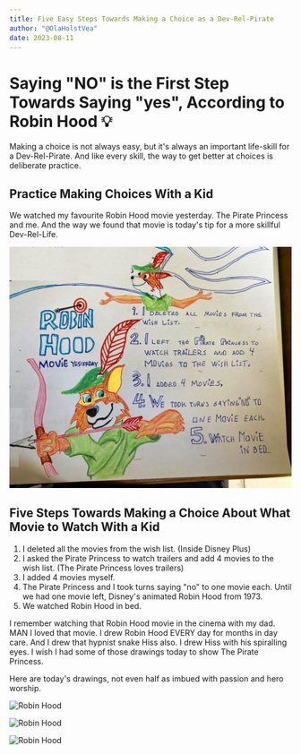 ```yaml
---
title: Five Easy Steps Towards Making a Choice as a Dev-Rel-Pirate
author: "@OlaHolstVea"
date: 2023-08-11
---
```


# Saying "NO" is the First Step Towards Saying "yes", According to Robin Hood 💡

Making a choice is not always easy, but it's always an important life-skill for a Dev-Rel-Pirate. And like every skill, the way to get better at choices is deliberate practice.

## Practice Making Choices With a Kid
We watched my favourite Robin Hood movie yesterday. The Pirate Princess and me. And the way we found that movie is today's tip for a more skillful Dev-Rel-Life.

![Robin Hood](./Rob-3.png)

## Five Steps Towards Making a Choice About What Movie to Watch With a Kid

1. I deleted all the movies from the wish list. (Inside Disney Plus)
2. I asked the Pirate Princess to watch trailers and add 4 movies to the wish list. (The Pirate Princess loves trailers)
3. I added 4 movies myself.
4. The Pirate Princess and I took turns saying "no" to one movie each. Until we had one movie left, Disney's animated Robin Hood from 1973.
5. We watched Robin Hood in bed.

I remember watching that Robin Hood movie in the cinema with my dad. MAN I loved that movie. I drew Robin Hood EVERY day for months in day care. And I drew that hypnist snake Hiss also. I drew Hiss with his spiralling eyes. I wish I had some of those drawings today to show The Pirate Princess.



Here are today's drawings, not even half as imbued with passion and hero worship.

![Robin Hood](https://pbs.twimg.com/media/F3PoDDIXYAE-wov?format=webp&name=small)

![Robin Hood](https://pbs.twimg.com/media/F3PoDDPXYAA6wfK?format=webp&name=small)

![Robin Hood](https://pbs.twimg.com/media/F3PoDDJWYAA47gD?format=webp&name=small)